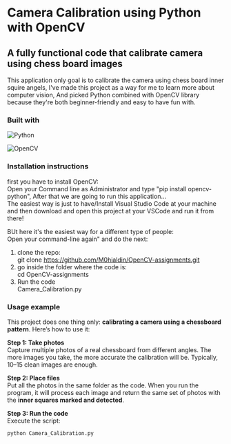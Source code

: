# Camera Calibration using Python with OpenCV

## A fully functional code that calibrate camera using chess board images

This application only goal is to calibrate the camera using chess board inner squire angels, I've made this project as a way for me to learn more about computer vision, And picked Python combined with OpenCV library because they're both beginner-friendly and easy to have fun with.

### Built with
![Python](https://img.shields.io/badge/Python-3776AB?style=for-the-badge&logo=python&logoColor=white)

![OpenCV](https://img.shields.io/badge/OpenCV-5C3EE8?style=for-the-badge&logo=opencv&logoColor=white)

### Installation instructions

first you have to install OpenCV:  
Open your Command line as Administrator and type "pip install opencv-python", After that we are going to run this application...  
The easiest way is just to have/Install Visual Studio Code at your machine and then download and open this project at your VSCode and run it from there!  

BUt here it's the easiest way for a different type of people:  
Open your command-line again" and do the next:  
1. clone the repo:  
   git clone https://github.com/M0hialdin/OpenCV-assignments.git  
2. go inside the folder where the code is:  
   cd OpenCV-assignments  
3. Run the code  
   Camera_Calibration.py

### Usage example

This project does one thing only: **calibrating a camera using a chessboard pattern**. Here’s how to use it:

**Step 1: Take photos**  
Capture multiple photos of a real chessboard from different angles. The more images you take, the more accurate the calibration will be. Typically, 10–15 clean images are enough.

**Step 2: Place files**  
Put all the photos in the same folder as the code. When you run the program, it will process each image and return the same set of photos with the **inner squares marked and detected**.

**Step 3: Run the code**  
Execute the script:
```bash
python Camera_Calibration.py





